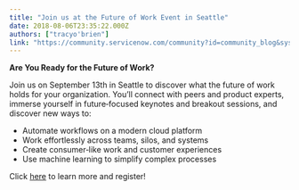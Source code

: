 ```yaml
---
title: "Join us at the Future of Work Event in Seattle"
date: 2018-08-06T23:35:22.000Z
authors: ["tracyo'brien"]
link: "https://community.servicenow.com/community?id=community_blog&sys_id=4d89a101db779b8054250b55ca961916"
---
```

<p><strong>Are You Ready for the Future of Work?</strong></p>
<p>Join us on September 13th in Seattle to discover what the future of work holds for your organization. You’ll connect with peers and product experts, immerse yourself in future‑focused keynotes and breakout sessions, and discover new ways to:</p>
<ul><li>Automate workflows on a modern cloud platform</li><li>Work effortlessly across teams, silos, and systems</li><li>Create consumer‑like work and customer experiences</li><li>Use machine learning to simplify complex processes</li></ul>
<p>Click <a href="https://go.servicenow.com/LP&#61;10714" rel="nofollow">here</a> to learn more and register!</p>
